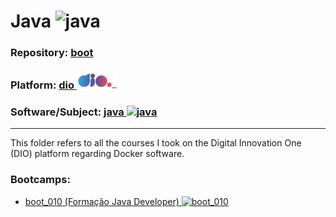 # Java <img src="https://cdn.jsdelivr.net/gh/devicons/devicon/icons/java/java-original.svg" alt="java" width="auto" height="45">

### Repository: [boot](../../)
### Platform: <a href="../">dio   <img src="https://github.com/PedroHeeger/main/blob/main/0-aux/logos/plataforma/dio.jpeg" alt="dio" width="auto" height="25"></a>
### Software/Subject: <a href="./">java   <img src="https://cdn.jsdelivr.net/gh/devicons/devicon/icons/java/java-original.svg" alt="java" width="auto" height="25"></a>

---

This folder refers to all the courses I took on the Digital Innovation One (DIO) platform regarding Docker software.

### Bootcamps:
- <a href="./boot_010/">boot_010 (Formação Java Developer)   <img src="./boot_006/0-aux/logo_boot.png" alt="boot_010" width="auto" height="25"></a>